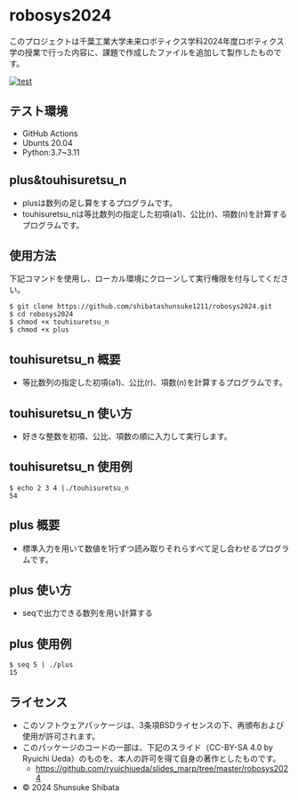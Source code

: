 # robosys2024

このプロジェクトは千葉工業大学未来ロボティクス学科2024年度ロボティクス学の授業で行った内容に、課題で作成したファイルを追加して製作したものです。

[![test](https://github.com/shibatashunsuke1211/robosys2024/actions/workflows/test.yml/badge.svg)](https://github.com/shibatashunsuke1211/robosys2024/actions/workflows/test.yml)
## テスト環境
- GitHub Actions
- Ubunts 20.04
- Python:3.7~3.11

## plus&touhisuretsu_n

- plusは数列の足し算をするプログラムです。
- touhisuretsu_nは等比数列の指定した初項(a1)、公比(r)、項数(n)を計算するプログラムです。

## 使用方法
下記コマンドを使用し、ローカル環境にクローンして実行権限を付与してください。
```
$ git clone https://github.com/shibatashunsuke1211/robosys2024.git
$ cd robosys2024
$ chmod +x touhisuretsu_n
$ chmod +x plus
```

## touhisuretsu_n 概要
- 等比数列の指定した初項(a1)、公比(r)、項数(n)を計算するプログラムです。

## touhisuretsu_n 使い方
- 好きな整数を初項、公比、項数の順に入力して実行します。

## touhisuretsu_n 使用例
```
$ echo 2 3 4 |./touhisuretsu_n
54
```

## plus 概要
- 標準入力を用いて数値を1行ずつ読み取りそれらすべて足し合わせるプログラムです。

## plus 使い方
- seqで出力できる数列を用い計算する

## plus 使用例
```
$ seq 5 | ./plus
15
```

## ライセンス
- このソフトウェアパッケージは、3条項BSDライセンスの下、再頒布および使用が許可されます。
- このパッケージのコードの一部は、下記のスライド（CC-BY-SA 4.0 by Ryuichi Ueda）のものを、本人の許可を得て自身の著作としたものです。
   - https://github.com/ryuichiueda/slides_marp/tree/master/robosys2024
- © 2024 Shunsuke Shibata


